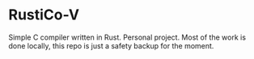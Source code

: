 # RustiCo-V
Simple C compiler written in Rust. Personal project. Most of the work is done locally, this repo is just a safety backup for the moment.
